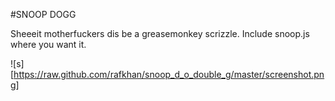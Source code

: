 #SNOOP DOGG


Sheeeit motherfuckers dis be a greasemonkey scrizzle. Include snoop.js where you want it.


![s][https://raw.github.com/rafkhan/snoop_d_o_double_g/master/screenshot.png]
